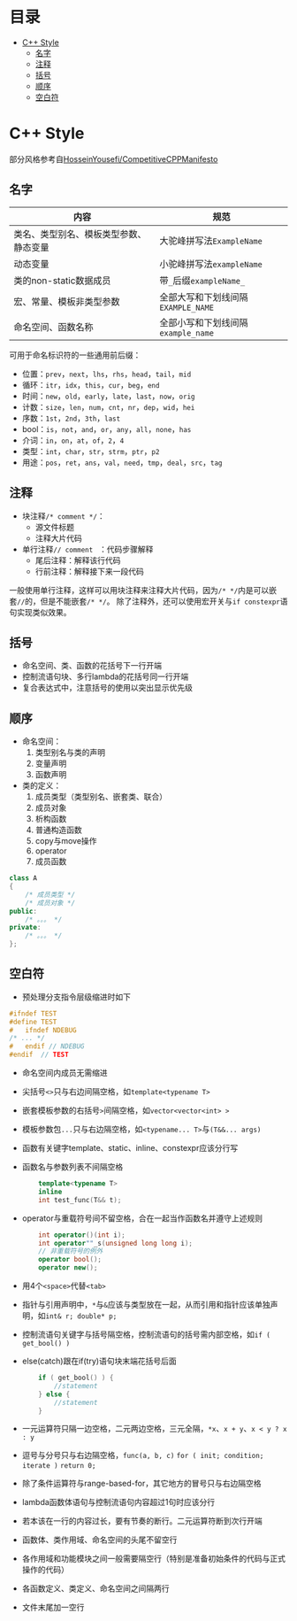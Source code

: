 # 目录
<!-- vim-markdown-toc GFM -->

- [C++ Style](#c-style)
  - [名字](#名字)
  - [注释](#注释)
  - [括号](#括号)
  - [顺序](#顺序)
  - [空白符](#空白符)

<!-- vim-markdown-toc -->

# C++ Style
部分风格参考自[HosseinYousefi/CompetitiveCPPManifesto](https://github.com/HosseinYousefi/CompetitiveCPPManifesto)

## 名字
| 内容                                   | 规范                               |
|----------------------------------------|------------------------------------|
| 类名、类型别名、模板类型参数、静态变量 | 大驼峰拼写法`ExampleName`          |
| 动态变量                               | 小驼峰拼写法`exampleName`          |
| 类的non-static数据成员                 | 带`_`后缀`exampleName_`            |
| 宏、常量、模板非类型参数               | 全部大写和下划线间隔`EXAMPLE_NAME` |
| 命名空间、函数名称                     | 全部小写和下划线间隔`example_name` |

可用于命名标识符的一些通用前后缀：
* 位置：`prev`，`next`，`lhs`，`rhs`，`head`，`tail`，`mid`
* 循环：`itr`，`idx`，`this`，`cur`，`beg`，`end`
* 时间：`new`，`old`，`early`，`late`，`last`，`now`，`orig`
* 计数：`size`，`len`，`num`，`cnt`，`nr`，`dep`，`wid`，`hei`
* 序数：`1st`，`2nd`，`3th`，`last`
* bool：`is`，`not`，`and`，`or`，`any`，`all`，`none`，`has`
* 介词：`in`，`on`，`at`，`of`，`2`，`4`
* 类型：`int`，`char`，`str`，`strm`，`ptr`，`p2`
* 用途：`pos`，`ret`，`ans`，`val`，`need`，`tmp`，`deal`，`src`，`tag`

## 注释
* 块注释`/* comment */`：
    * 源文件标题
    * 注释大片代码
* 单行注释`// comment ` ：代码步骤解释
    * 尾后注释：解释该行代码
    * 行前注释：解释接下来一段代码

一般使用单行注释，这样可以用块注释来注释大片代码，因为`/* */`内是可以嵌套`//`的，但是不能嵌套`/* */`。
除了注释外，还可以使用宏开关与`if constexpr`语句实现类似效果。

## 括号
* 命名空间、类、函数的花括号下一行开端
* 控制流语句块、多行lambda的花括号同一行开端
* 复合表达式中，注意括号的使用以突出显示优先级

## 顺序
* 命名空间：
    1. 类型别名与类的声明
    2. 变量声明
    3. 函数声明
* 类的定义：
    1. 成员类型（类型别名、嵌套类、联合）
    2. 成员对象
    3. 析构函数
    4. 普通构造函数
    5. copy与move操作
    6. operator
    7. 成员函数
```cpp
class A
{
    /* 成员类型 */
    /* 成员对象 */
public:
    /* 。。。 */
private:
    /* 。。。 */
};
```

## 空白符
* 预处理分支指令层级缩进时如下
```c
#ifndef TEST
#define TEST
#   ifndef NDEBUG
/* ... */
#   endif // NDEBUG
#endif  // TEST
```
* 命名空间内成员无需缩进
* 尖括号`<>`只与右边间隔空格，如`template<typename T>`
* 嵌套模板参数的右括号`>`间隔空格，如`vector<vector<int> >`
* 模板参数包`...`只与右边隔空格，如`<typename... T>`与`(T&&... args)`

* 函数有关键字template、static、inline、constexpr应该分行写
* 函数名与参数列表不间隔空格
    ```cpp
        template<typename T>
        inline
        int test_func(T&& t);
    ```
* operator与重载符号间不留空格，合在一起当作函数名并遵守上述规则
    ```cpp
        int operator()(int i);
        int operator""_s(unsigned long long i);
        // 非重载符号的例外
        operator bool();
        operator new();
    ```
* 用4个`<space>`代替`<tab>`
* 指针与引用声明中，`*`与`&`应该与类型放在一起，从而引用和指针应该单独声明，如`int& r; double* p;`
* 控制流语句关键字与括号隔空格，控制流语句的括号需内部空格，如`if ( get_bool() )`
* else(catch)跟在if(try)语句块末端花括号后面
    ```cpp
        if ( get_bool() ) {
            //statement
        } else {
            //statement
        }
    ```
* 一元运算符只隔一边空格，二元两边空格，三元全隔，`*x`、`x + y`、`x < y ? x : y`
* 逗号与分号只与右边隔空格，`func(a, b, c)` `for ( init; condition; iterate )` `return 0;`
* 除了条件运算符与range-based-for，其它地方的冒号只与右边隔空格
* lambda函数体语句与控制流语句内容超过1句时应该分行
* 若本该在一行的内容过长，要有节奏的断行。二元运算符断到次行开端
* 函数体、类作用域、命名空间的头尾不留空行
* 各作用域和功能模块之间一般需要隔空行（特别是准备初始条件的代码与正式操作的代码）
* 各函数定义、类定义、命名空间之间隔两行
* 文件末尾加一空行

